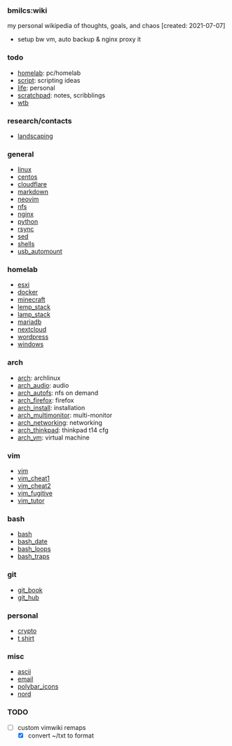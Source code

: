 ### bmilcs:wiki

my personal wikipedia of thoughts, goals, and chaos [created: 2021-07-07]

- setup bw vm, auto backup & nginx proxy it


### todo
* [homelab](homelab.md):           pc/homelab
* [script](script.md):            scripting ideas
* [life](life.md):              personal
* [scratchpad](scratchpad.md):        notes, scribblings
* [wtb](wtb.md)

### research/contacts
* [landscaping](landscaping.md)

### general
* [linux](linux.md)
* [centos](centos.md)
* [cloudflare](cloudflare.md)
* [markdown](markdown.md)
* [neovim](neovim.md)
* [nfs](nfs.md)
* [nginx](nginx.md)
* [python](python.md)
* [rsync](rsync.md)
* [sed](sed.md)
* [shells](shells.md)
* [usb_automount](usb_automount.md)
 
### homelab
* [esxi](esxi.md)
* [docker](docker.md)
* [minecraft](minecraft.md)
* [lemp_stack](lemp_stack.md)
* [lamp_stack](lamp_stack.md)
* [mariadb](mariadb.md)
* [nextcloud](nextcloud.md)
* [wordpress](wordpress.md)
* [windows](windows.md)
 
### arch
* [arch](arch.md):              archlinux
* [arch_audio](arch_audio.md):        audio 
* [arch_autofs](arch_autofs.md):       nfs on demand
* [arch_firefox](arch_firefox.md):      firefox
* [arch_install](arch_install.md):      installation
* [arch_multimonitor](arch_multimonitor.md): multi-monitor
* [arch_networking](arch_networking.md):   networking
* [arch_thinkpad](arch_thinkpad.md):     thinkpad t14 cfg
* [arch_vm](arch_vm.md):           virtual machine

### vim
* [vim](vim.md)
* [vim_cheat1](vim_cheat1.md)
* [vim_cheat2](vim_cheat2.md)
* [vim_fugitive](vim_fugitive.md)
* [vim_tutor](vim_tutor.md)

### bash
* [bash](bash.md)
* [bash_date](bash_date.md)
* [bash_loops](bash_loops.md)
* [bash_traps](bash_traps.md)

### git
* [git_book](git_book.md)
* [git_hub](git_hub.md)

### personal
* [crypto](crypto.md)
* [t shirt](t-shirt.md)
 
### misc
* [ascii](ascii.md)
* [email](email.md)
* [polybar_icons](polybar_icons.md)
* [nord](nord.md)

### TODO
- [ ] custom vimwiki remaps
  - [X] convert ~/txt to format
